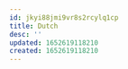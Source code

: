 ```yaml
---
id: jkyi88jmi9vr8s2rcylq1cp
title: Dutch
desc: ''
updated: 1652619118210
created: 1652619118210
---
```


